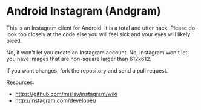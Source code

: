 Android Instagram (Andgram)
===========================

This is an Instagram client for Android. It is a total and utter hack.
Please do look too closely at the code else you will feel sick and your
eyes will likely bleed.

No, it won't let you create an Instagram account. No, Instagram won't let
you have images that are non-square larger than 612x612.

If you want changes, fork the repository and send a pull request.

Resources:

* https://github.com/mislav/instagram/wiki
* http://instagram.com/developer/

